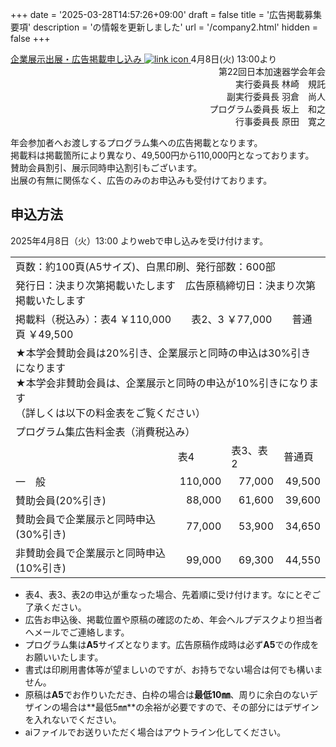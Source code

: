 +++
date = '2025-03-28T14:57:26+09:00'
draft = false
title = '広告掲載募集要項'
description = 'の情報を更新しました'
url = '/company2.html'
hidden = false
+++

<a class="btn btn-success" href="https://form.run/@pasj2025-exhibition-form" role="button">
                企業展示出展・広告掲載申し込み
                <img src="images/external_link.svg" alt="link icon">
            </a> 4月8日(火) 13:00より<br>

<div style="text-align: right;">
第22回日本加速器学会年会<br>  
実行委員長 <span class="name">林崎　規託</span><br>
副実行委員長 <span class="name">羽倉　尚人</span><br>
プログラム委員長 <span class="name">坂上　和之</span><br>
行事委員長 <span class="name">原田　寛之</span><br>
</div>


年会参加者へお渡しするプログラム集への広告掲載となります。  
掲載料は掲載箇所により異なり、49,500円から110,000円となっております。  
賛助会員割引、展示同時申込割引もございます。  
出展の有無に関係なく、広告のみのお申込みも受付けております。

## 申込方法

2025年4月8日（火）13:00 よりwebで申し込みを受け付けます。  

<table class="table table-bordered table-striped">
            <tr>
                <td colspan="4" width="520">頁数：約100頁(A5サイズ)、白黒印刷、発行部数：600部</td>
            </tr>
            <tr>
                <td colspan="4">発行日：決まり次第掲載いたします　広告原稿締切日：決まり次第掲載いたします</td>
            </tr>
            <tr>
                <td colspan="4">掲載料（税込み）：表4 ￥110,000　　表2、3 ￥77,000　　普通頁 ￥49,500</td>
            </tr>
            <tr>
                <td colspan="4">★本学会賛助会員は20%引き、企業展示と同時の申込は30%引きになります<br>
                    ★本学会非賛助会員は、企業展示と同時の申込が10%引きになります<br>
                    （詳しくは以下の料金表をご覧ください）</td>
            <tr>
                <td colspan="4">プログラム集広告料金表（消費税込み）</td>
            </tr>
            <tr>
                <td>　</td>
                <td>表4</td>
                <td>表3、表2</td>
                <td>普通頁</td>
            </tr>
            <tr>
                <td>一　般</td>
                <td style="text-align: right;">110,000</td>
                <td style="text-align: right;">77,000</td>
                <td style="text-align: right;">49,500</td>
            </tr>
            <tr>
                <td>賛助会員(20%引き)</td>
                <td style="text-align: right;">88,000</td>
                <td style="text-align: right;">61,600</td>
                <td style="text-align: right;">39,600</td>
            </tr>
            <tr>
                <td>賛助会員で企業展示と同時申込(30%引き)</td>
                <td style="text-align: right;">77,000</td>
                <td style="text-align: right;">53,900</td>
                <td style="text-align: right;">34,650</td>
            </tr>
            <tr>
                <td>非賛助会員で企業展示と同時申込(10%引き)</td>
                <td style="text-align: right;">99,000</td>
                <td style="text-align: right;">69,300</td>
                <td style="text-align: right;">44,550</td>
            </tr>
        </table>

* 表4、表3、表2の申込が重なった場合、先着順に受け付けます。なにとぞご了承ください。
* 広告お申込後、掲載位置や原稿の確認のため、年会ヘルプデスクより担当者へメールでご連絡します。
* プログラム集は**A5**サイズとなります。広告原稿作成時は必ず**A5**での作成をお願いいたします。
* 書式は印刷用書体等が望ましいのですが、お持ちでない場合は何でも構いません。
* 原稿は**A5**でお作りいただき、白枠の場合は**最低10㎜**、周りに余白のないデザインの場合は**最低5㎜**の余裕が必要ですので、その部分にはデザインを入れないでください。
* aiファイルでお送りいただく場合はアウトライン化してください。

